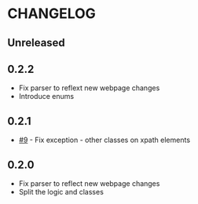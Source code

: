 # CHANGELOG

## Unreleased

## 0.2.2

* Fix parser to reflext new webpage changes
* Introduce enums

## 0.2.1

* [#9](https://github.com/Adman/python-cpsk-api/pull/9) - Fix exception - other classes on xpath elements

## 0.2.0

* Fix parser to reflect new webpage changes
* Split the logic and classes

